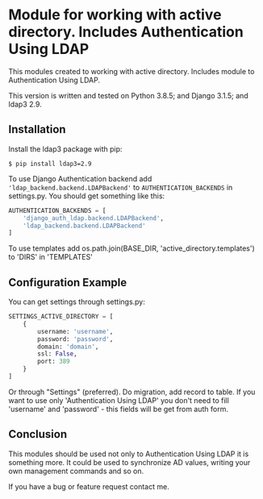 # Module for working with active directory. Includes Authentication Using LDAP

This modules created to working with active directory. Includes module to Authentication Using LDAP.

This version is written and tested on Python 3.8.5; and Django 3.1.5; and ldap3 2.9.

## Installation

Install the ldap3 package with pip:
```console
$ pip install ldap3=2.9
```

To use Django Authentication backend add ```'ldap_backend.backend.LDAPBackend'``` to ```AUTHENTICATION_BACKENDS``` in settings.py.
You should get something like this:
```python
AUTHENTICATION_BACKENDS = [
    'django_auth_ldap.backend.LDAPBackend',
    'ldap_backend.backend.LDAPBackend'
]
```

To use templates add os.path.join(BASE_DIR, 'active_directory.templates') to 'DIRS' in 'TEMPLATES'

## Configuration Example

You can get settings through settings.py:
```python
SETTINGS_ACTIVE_DIRECTORY = [
    {
        username: 'username',
        password: 'password',
        domain: 'domain',
        ssl: False,
        port: 389
    }
]
```

Or through "Settings" (preferred). Do migration, add record to table.
If you want to use only 'Authentication Using LDAP' you don't need to fill 'username' and 'password' - this fields will be get from auth form.

## Conclusion

This modules should be used not only to Authentication Using LDAP it is something more. It could be used to synchronize AD values, writing your own management commands and so on.

If you have a bug or feature request contact me.
